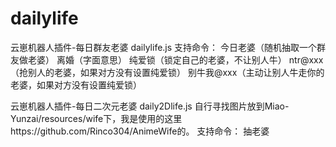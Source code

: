 # dailylife
云崽机器人插件-每日群友老婆
dailylife.js
支持命令：
今日老婆（随机抽取一个群友做老婆）
离婚（字面意思）
纯爱锁（锁定自己的老婆，不让别人牛）
ntr@xxx（抢别人的老婆，如果对方没有设置纯爱锁）
别牛我@xxx（主动让别人牛走你的老婆，如果对方没有设置纯爱锁）

云崽机器人插件-每日二次元老婆
daily2Dlife.js
自行寻找图片放到Miao-Yunzai/resources/wife下，我是使用的这里https://github.com/Rinco304/AnimeWife的。
支持命令：
抽老婆

